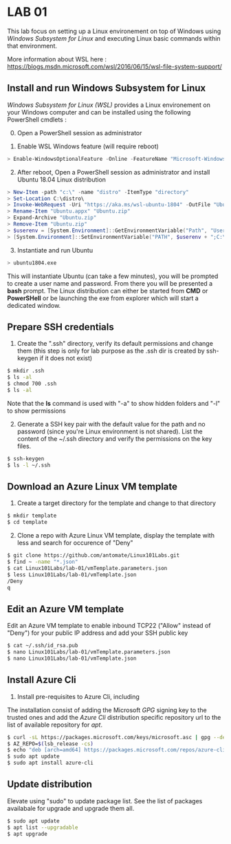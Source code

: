 # LAB 01

This lab focus on setting up a Linux environement on top of Windows using *Windows Subsystem for Linux* and executing Linux basic commands within that environment.

More information about WSL here : https://blogs.msdn.microsoft.com/wsl/2016/06/15/wsl-file-system-support/

## Install and run Windows Subsystem for Linux

*Windows Subsystem for Linux (WSL)* provides a Linux environement on your Windows computer and can be installed using the following PowerShell cmdlets :

0. Open a PowerShell session as administrator

1. Enable WSL Windows feature (will require reboot)
```PowerShell
> Enable-WindowsOptionalFeature -Online -FeatureName "Microsoft-Windows-Subsystem-Linux"
```

2. After reboot, Open a PowerShell session as administrator and install Ubuntu 18.04 Linux distribution
```PowerShell
> New-Item -path "c:\" -name "distro" -ItemType "directory"
> Set-Location C:\distro\
> Invoke-WebRequest -Uri "https://aka.ms/wsl-ubuntu-1804" -OutFile "Ubuntu.appx" -UseBasicParsing
> Rename-Item "Ubuntu.appx" "Ubuntu.zip"
> Expand-Archive "Ubuntu.zip"
> Remove-Item "Ubuntu.zip"
> $userenv = [System.Environment]::GetEnvironmentVariable("Path", "User")
> [System.Environment]::SetEnvironmentVariable("PATH", $userenv + ";C:\distro\Ubuntu", "User")
```

3. Instantiate and run Ubuntu
```bash
> ubuntu1804.exe
```

This will instantiate Ubuntu (can take a few minutes), you will be prompted to create a user name and password. From there you will be presented a **bash** prompt. The Linux distribution can either be started from **CMD** or **PowerSHell** or be launching the exe from explorer which will start a dedicated window.

## Prepare SSH credentials

1. Create the ".ssh" directory, verify its default permissions and change them (this step is only for lab purpose as the .ssh dir is created by ssh-keygen if it does not exist)

```bash
$ mkdir .ssh
$ ls -al
$ chmod 700 .ssh
$ ls -al
```

Note that the **ls** command is used with "-a" to show hidden folders and "-l" to show permissions

2. Generate a SSH key pair with the default value for the path and no password (since you're Linux environment is not shared). List the content of the ~/.ssh directory and verify the permissions on the key files.

```bash
$ ssh-keygen
$ ls -l ~/.ssh
```

## Download an Azure Linux VM template

1. Create a target directory for the template and change to that directory

```bash
$ mkdir template
$ cd template
```

2. Clone a repo with Azure Linux VM template, display the template with less and search for occurence of "Deny"

```bash
$ git clone https://github.com/antomate/Linux101Labs.git
$ find ~ -name "*.json"
$ cat Linux101Labs/lab-01/vmTemplate.parameters.json
$ less Linux101Labs/lab-01/vmTemplate.json
/Deny
q
```

## Edit an Azure VM template

Edit an Azure VM template to enable inbound TCP22 ("Allow" instead of "Deny") for your public IP address and add your SSH public key

```bash
$ cat ~/.ssh/id_rsa.pub
$ nano Linux101Labs/lab-01/vmTemplate.parameters.json
$ nano Linux101Labs/lab-01/vmTemplate.json
```

## Install Azure Cli

1. Install pre-requisites to Azure Cli, including

The installation consist of adding the Microsoft *GPG* signing key to the trusted ones and add the *Azure Cli* distribution specific repository url to the list of available repository for *apt*.

```Bash
$ curl -sL https://packages.microsoft.com/keys/microsoft.asc | gpg --dearmor | sudo tee /etc/apt/trusted.gpg.d/microsoft.asc.gpg > /dev/null
$ AZ_REPO=$(lsb_release -cs)
$ echo "deb [arch=amd64] https://packages.microsoft.com/repos/azure-cli/ $AZ_REPO main" | sudo tee /etc/apt/sources.list.d/azure-cli.list
$ sudo apt update
$ sudo apt install azure-cli
```

## Update distribution

Elevate using "sudo" to update package list. See the list of packages availabale for upgrade and upgrade them all.
```Bash
$ sudo apt update
$ apt list --upgradable
$ apt upgrade
```